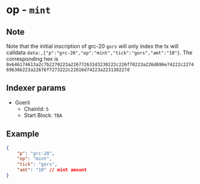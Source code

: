 # op - `mint`

## Note

Note that the initial inscription of grc-20 `gors` will only index the tx will calldata `data:,{"p":"grc-20","op":"mint","tick":"gors","amt":"10"}`. The corresponding hex is `0x646174613a2c7b2270223a226772632d3230222c226f70223a226d696e74222c227469636b223a22676f7273222c22616d74223a223130227d`

## Indexer params

* Goerli
  * ChainId: `5`
  * Start Block: `TBA`

## Example

```json
{
    "p": "grc-20",
    "op": "mint",
    "tick": "gors",
    "amt": "10" // mint amount
}
```
